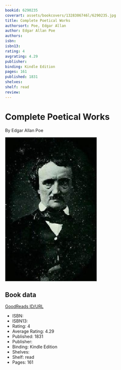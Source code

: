```yaml
---
bookid: 6290235
coverart: assets/bookcovers/1328306746l/6290235.jpg
title: Complete Poetical Works
authorsort: Poe, Edgar Allan
author: Edgar Allan Poe
authors: 
isbn: 
isbn13: 
rating: 4
avgrating: 4.29
publisher: 
binding: Kindle Edition
pages: 161
published: 1831
shelves: 
shelf: read
review: 
---
```


# Complete Poetical Works

By Edgar Allan Poe

![](../../assets/bookcovers/1328306746l/6290235.jpg)

## Book data

[GoodReads ID/URL](https://www.goodreads.com/book/show/6290235)

- ISBN: 
- ISBN13: 
- Rating: 4
- Average Rating: 4.29
- Published: 1831
- Publisher: 
- Binding: Kindle Edition
- Shelves: 
- Shelf: read
- Pages: 161

